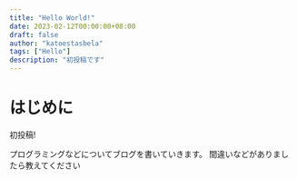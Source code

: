 ```yaml
---
title: "Hello World!"
date: 2023-02-12T00:00:00+08:00
draft: false
author: "katoestasbela"
tags: ["Hello"]
description: "初投稿です"
---
```

# はじめに
初投稿!
<!--more-->
プログラミングなどについてブログを書いていきます。
間違いなどがありましたら教えてください
